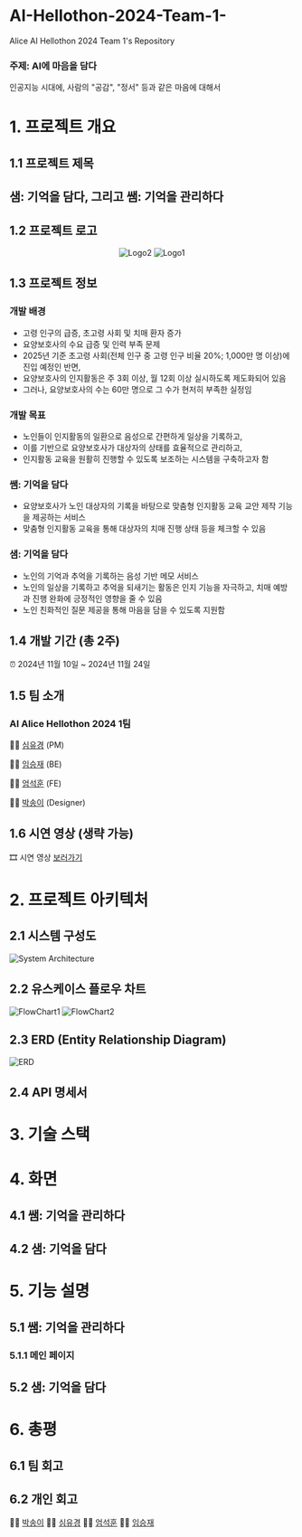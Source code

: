 # AI-Hellothon-2024-Team-1- 
Alice AI Hellothon 2024 Team 1's Repository

### 주제: AI에 마음을 담다
인공지능 시대에, 사람의 "공감", "정서" 등과 같은 마음에 대해서


# 1. 프로젝트 개요
## 1.1 프로젝트 제목

## 샘: 기억을 담다, 그리고 쌤: 기억을 관리하다


## 1.2 프로젝트 로고

<div align="center">
    <img src="/Documents/Readme_image/Logo2.png" alt="Logo2">
    <img src="/Documents/Readme_image/Logo1.png" alt="Logo1">
</div>

## 1.3 프로젝트 정보
### 개발 배경
- 고령 인구의 급증, 초고령 사회 및 치매 환자 증가
- 요양보호사의 수요 급증 및 인력 부족 문제
- 2025년 기준 초고령 사회(전체 인구 중 고령 인구 비율 20%; 1,000만 명 이상)에 진입 예정인 반면,
- 요양보호사의 인지활동은 주 3회 이상, 월 12회 이상 실시하도록 제도화되어 있음
- 그러나, 요양보호사의 수는 60만 명으로 그 수가 현저히 부족한 실정임

### 개발 목표
- 노인들이 인지활동의 일환으로 음성으로 간편하게 일상을 기록하고,
- 이를 기반으로 요양보호사가 대상자의 상태를 효율적으로 관리하고, 
- 인지활동 교육을 원활히 진행할 수 있도록 보조하는 시스템을 구축하고자 함

### 쌤: 기억을 담다
- 요양보호사가 노인 대상자의 기록을 바탕으로 맞춤형 인지활동 교육 교안 제작 기능을 제공하는 서비스
- 맞춤형 인지활동 교육을 통해 대상자의 치매 진행 상태 등을 체크할 수 있음


### 샘: 기억을 담다
- 노인의 기억과 추억을 기록하는 음성 기반 메모 서비스
- 노인의 일상을 기록하고 추억을 되새기는 활동은 인지 기능을 자극하고, 치매 예방과 진행 완화에 긍정적인 영향을 줄 수 있음
- 노인 친화적인 질문 제공을 통해 마음을 담을 수 있도록 지원함


## 1.4 개발 기간 (총 2주)
⏰ 2024년 11월 10일 ~ 2024년 11월 24일


## 1.5 팀 소개
### AI Alice Hellothon 2024 1팀
👩‍💻 [심유경](https://github.com/YukyungShim) (PM)

👩‍💻 [임승재](https://github.com/SeungjaeLim) (BE)

👩‍💻 [엄석훈](https://github.com/SeokhunEom) (FE)

👩‍💻 [박송이](https://github.com/songye38) (Designer)


## 1.6 시연 영상 (생략 가능)
🎞 시연 영상 [보러가기]()



# 2. 프로젝트 아키텍처
## 2.1 시스템 구성도
![System Architecture](/Documents/Readme_image/SystemArchitecture.png)

## 2.2 유스케이스 플로우 차트
![FlowChart1](/Documents/Readme_image/FlowChart1.png)
![FlowChart2](/Documents/Readme_image/FlowChart2.png)

## 2.3 ERD (Entity Relationship Diagram)
![ERD](/Documents/Readme_image/ERD.png)

## 2.4 API 명세서




# 3. 기술 스택




# 4. 화면
## 4.1 쌤: 기억을 관리하다


## 4.2 샘: 기억을 담다


# 5. 기능 설명

## 5.1 쌤: 기억을 관리하다

### 5.1.1 메인 페이지

## 5.2 샘: 기억을 담다


# 6. 총평
## 6.1 팀 회고

## 6.2 개인 회고
👩‍💻 [박송이]()
👩‍💻 [심유경]()
👩‍💻 [엄석훈]()
👩‍💻 [임승재]()

